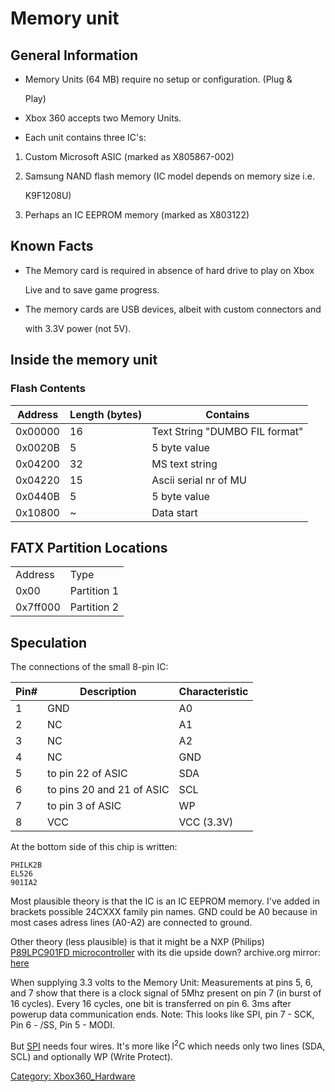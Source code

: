 # Memory unit

## General Information

* Memory Units (64 MB) require no setup or configuration. (Plug &

  Play)

* Xbox 360 accepts two Memory Units.
* Each unit contains three IC's:

1.  Custom Microsoft ASIC (marked as X805867-002)
2.  Samsung NAND flash memory (IC model depends on memory size i.e.

    K9F1208U)

3.  Perhaps an IC EEPROM memory (marked as X803122)

## Known Facts

* The Memory card is required in absence of hard drive to play on Xbox

  Live and to save game progress.

* The memory cards are USB devices, albeit with custom connectors and

  with 3.3V power (not 5V).

## Inside the memory unit

### Flash Contents

| Address | Length (bytes) | Contains                       |
| ------- | -------------- | ------------------------------ |
| 0x00000 | 16             | Text String "DUMBO FIL format" |
| 0x0020B | 5              | 5 byte value                   |
| 0x04200 | 32             | MS text string                 |
| 0x04220 | 15             | Ascii serial nr of MU          |
| 0x0440B | 5              | 5 byte value                   |
| 0x10800 | ~              | Data start                     |

## FATX Partition Locations

|          |             |
| -------- | ----------- |
| Address  | Type        |
| 0x00     | Partition 1 |
| 0x7ff000 | Partition 2 |

## Speculation

The connections of the small 8-pin IC:

| Pin# | Description               | Characteristic |
| ---- | --------------------------| -------------- | 
| 1    | GND                       | A0             |
| 2    | NC                        | A1             |
| 3    | NC                        | A2             |
| 4    | NC                        | GND            |
| 5    | to pin 22 of ASIC         | SDA            |
| 6    | to pins 20 and 21 of ASIC | SCL            |
| 7    | to pin 3 of ASIC          | WP             |
| 8    | VCC                       | VCC (3.3V)     |

At the bottom side of this chip is written:

``` 
PHILK2B
EL526
901IA2
```

Most plausible theory is that the IC is an IC EEPROM memory.
I've added in brackets possible 24CXXX family pin names. GND could be A0
because in most cases adress lines (A0-A2) are connected to ground.

Other theory (less plausible) is that it might be a NXP (Philips)
[P89LPC901FD microcontroller](http://www.nxp.com/pip/P89LPC901_902_903-05.html) with
its die upside down?
archive.org mirror: [here](https://web.archive.org/web/20070629141142/https://www.nxp.com/pip/P89LPC901_902_903-05.html)

When supplying 3.3 volts to the Memory Unit:
Measurements at pins 5, 6, and 7 show that there is a clock signal of
5Mhz present on pin 7 (in burst of 16 cycles).
Every 16 cycles, one bit is transferred on pin 6.
3ms after powerup data communication ends.
Note: This looks like SPI, pin 7 - SCK, Pin 6 - /SS, Pin 5 - MODI.

But [SPI](http://en.wikipedia.org/wiki/Serial_Peripheral_Interface_Bus)
needs four wires. It's more like I<sup>2</sup>C which needs only two
lines (SDA, SCL) and optionally WP (Write Protect).

[Category: Xbox360_Hardware](../Category_Xbox360_Hardware)
